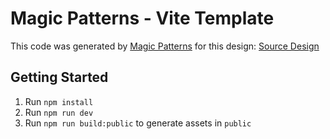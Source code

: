 # Magic Patterns - Vite Template

This code was generated by [Magic Patterns](https://magicpatterns.com) for this design: [Source Design](https://www.magicpatterns.com/c/sqzj9gnumdiqymcifnsbl5)

## Getting Started

1. Run `npm install`
2. Run `npm run dev`
3. Run `npm run build:public` to generate assets in `public`
